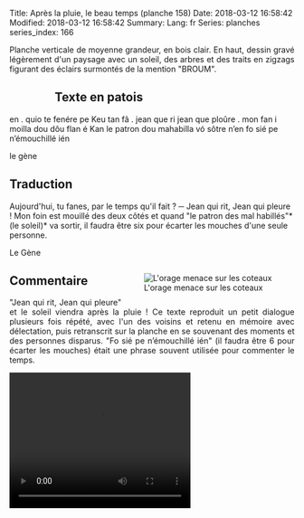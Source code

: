 Title: Après la pluie, le beau temps (planche 158)
Date: 2018-03-12 16:58:42
Modified: 2018-03-12 16:58:42
Summary: 
Lang: fr
Series: planches
series_index: 166

<p style="text-align:justify;">Planche verticale de moyenne grandeur, en bois clair. En haut, dessin gravé légèrement d'un paysage avec un soleil, des arbres et des traits en zigzags figurant des éclairs surmontés de la mention "BROUM".</p>

<figure class="image-block" style="float: left;">
  <img alt="" src="{static}/images/planche_158.png">
  <figcaption style="max-width: 197px"></figcaption>
</figure>

## Texte en patois
en . quio te fenére pe Keu tan fâ . jean que ri   jean que ploûre . mon fan i moilla dou dôu flan é Kan le patron dou mahabilla vó sôtre n’en fo sié pe n’émouchillé  ién

le gène

## Traduction
Aujourd'hui, tu fanes, par le temps qu'il fait ?
─  Jean qui rit, Jean qui pleure !  Mon foin est mouillé des deux côtés et quand "le patron des mal habillés"* (le soleil)*  va sortir, il faudra être six pour écarter les mouches d'une seule personne.

Le Gène

<figure class="image-block" style="float: right;">
  <img alt="L&#x27;orage menace sur les coteaux" src="{static}/images/planche_158_dessin.png">
  <figcaption style="max-width: 300px">L&#x27;orage menace sur les coteaux</figcaption>
</figure>

## Commentaire
<p style="text-align:justify;">"Jean qui rit, Jean qui pleure" et le soleil viendra après la pluie !
Ce texte reproduit un petit dialogue plusieurs fois répété, avec l'un des voisins et retenu en mémoire avec délectation, puis retranscrit sur la planche en se souvenant des moments et des personnes disparus.
"Fo sié pe n’émouchillé  ién" (il faudra être 6 pour écarter les mouches) était une phrase souvent utilisée pour commenter le temps.  </p>



<video width="320" height="240" controls>
  <source src="https://d1njpgd0ygatdn.cloudfront.net/video_158.mp4" type="video/mp4">
</video>
